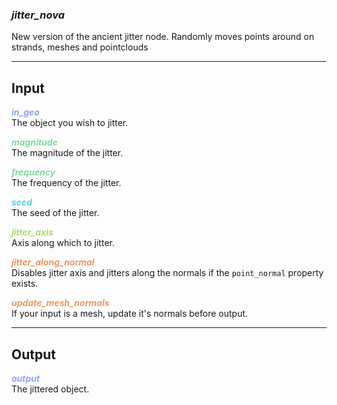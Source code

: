 ### ***jitter_nova***
New version of the ancient jitter node.  Randomly moves points around on strands, meshes and pointclouds<br />

***
## Input
<span style="color:#90A3F4">***in_geo***</span>
<br />The object you wish to jitter.

<span style="color:#82D99F">***magnitude***</span>
<br />The magnitude of the jitter.

<span style="color:#82D99F">***frequency***</span>
<br />The frequency of the jitter.

<span style="color:#62CFD9">***seed***</span>
<br />The seed of the jitter.

<span style="color:#A8D977">***jitter_axis***</span>
<br />Axis along which to jitter.

<span style="color:#E69963">***jitter_along_normal***</span>
<br />Disables jitter axis and jitters along the normals if the `point_normal` property exists.

<span style="color:#E69963">***update_mesh_normals***</span>
<br />If your input is a mesh, update it's normals before output.


***
## Output
<span style="color:#90A3F4">***output***</span>
<br />The jittered object.

